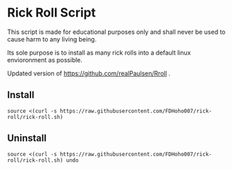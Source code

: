 # Rick Roll Script

This script is made for educational purposes only and shall never be used to cause harm to any living being.

Its sole purpose is to install as many rick rolls into a default linux envioronment as possible.

Updated version of https://github.com/realPaulsen/Rroll .

## Install

```source <(curl -s https://raw.githubusercontent.com/FDHoho007/rick-roll/rick-roll.sh)```

## Uninstall

```source <(curl -s https://raw.githubusercontent.com/FDHoho007/rick-roll/rick-roll.sh) undo```
